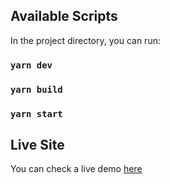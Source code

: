 ## Available Scripts

In the project directory, you can run:

### `yarn dev`

### `yarn build`

### `yarn start`

## Live Site
You can check a live demo [here](https://sync-calendar-2llfrrsg0-viniciuslagogehrke.vercel.app/)